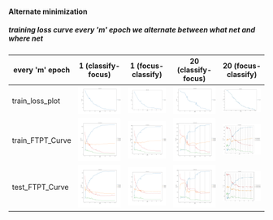 #### Alternate minimization

##### training loss curve every 'm' epoch we alternate between what net and where net
 | every 'm' epoch   |   1 (classify-focus)  | 1 (focus-classify)  |  20 (classify-focus) | 20 (focus-classify) |
 | ---   |   ------- | --- |---|----|
 | train_loss_plot  |  <img src= ./plots/train_loss_every_1_plot.png width="400">   | <img src= ./plots/where_what_train_loss_every_1_plot.png width="400"> |  <img src= ./plots/train_loss_every_20_plot.png width="400"> | <img src= ./plots/where_what_train_loss_every_20_plot.JPG width="400"> |
 |  train_FTPT_Curve  |  <img src= ./plots/train_analysis_every_1.png width="400">  | <img src= ./plots/where_what_train_analysis_every_1.png width="400">  | <img src= ./plots/train_analysis_every_20.png width="400">  | <img src= ./plots/where_what_train_analysis_every_20.JPG width="400">  |
 |  test_FTPT_Curve   | <img src= ./plots/test_analysis_every_1.png width="400">    | <img src= ./plots/where_what_test_analysis_every_1.png width="400">   |<img src= ./plots/test_analysis_every_20.png width="400">   | <img src= ./plots/where_what_test_analysis_every_20.JPG width="400">   |



